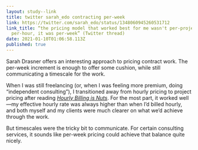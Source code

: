 ```yaml
---
layout: study--link
title: twitter sarah_edo contracting per-week
link: https://twitter.com/sarah_edo/status/1348060945260531712
link_title: “the pricing model that worked best for me wasn't per-project or
  per-hour, it was per-week” (Twitter thread)
date: 2021-01-10T01:06:58.113Z
published: true
---
```

Sarah Drasner offers an interesting approach to pricing contract work. The per-week increment is enough to offer some cushion, while still communicating a timescale for the work.

When I was still freelancing (or, when I was feeling more premium, doing “independent consulting”), I transitioned away from hourly pricing to project pricing after reading [_Hourly Billing is Nuts_](https://jonathanstark.com/hbin). For the most part, it worked well—my effective hourly rate was always higher than when I’d billed hourly, and both myself and my clients were much clearer on what we’d achieve through the work.

But timescales were the tricky bit to communicate. For certain consulting services, it sounds like per-week pricing could achieve that balance quite nicely.
